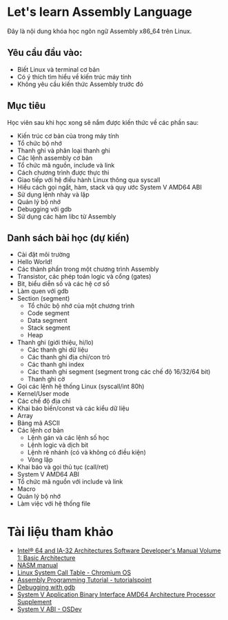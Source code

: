 # Let's learn Assembly Language
Đây là nội dung khóa học ngôn ngữ Assembly x86_64 trên Linux.

## Yêu cầu đầu vào:
- Biết Linux và terminal cơ bản
- Có ý thích tìm hiểu về kiến trúc máy tính
- Không yêu cầu kiến thức Assembly trước đó

## Mục tiêu
Học viên sau khi học xong sẽ nắm được kiến thức về các phần sau:

- Kiến trúc cơ bản của trong máy tính
- Tổ chức bộ nhớ
- Thanh ghi và phân loại thanh ghi
- Các lệnh assembly cơ bản
- Tổ chức mã nguồn, include và link
- Cách chương trình được thực thi
- Giao tiếp với hệ điều hành Linux thông qua syscall
- Hiểu cách gọi ngắt, hàm, stack và quy ước System V AMD64 ABI
- Sử dụng lệnh nhảy và lặp
- Quản lý bộ nhớ
- Debugging với gdb
- Sử dụng các hàm libc từ Assembly

## Danh sách bài học (dự kiến)
- Cài đặt môi trường
- Hello World!
- Các thành phần trong một chương trình Assembly
- Transistor, các phép toán logic và cổng (gates) 
- Bit, biểu diễn số và các hệ cơ số
- Làm quen với gdb
- Section (segment)
	- Tổ chức bộ nhớ của một chương trình
	- Code segment
	- Data segment
	- Stack segment
	- Heap
- Thanh ghi (giới thiệu, hi/lo)
  - Các thanh ghi dữ liệu 
  - Các thanh ghi địa chỉ/con trỏ
  - Các thanh ghi index
  - Các thanh ghi segment (segment trong các chế độ 16/32/64 bit)
  - Thanh ghi cờ
- Gọi các lệnh hệ thống Linux (syscall/int 80h)
- Kernel/User mode
- Các chế độ địa chỉ
- Khai báo biến/const và các kiểu dữ liệu
- Array
- Bảng mã ASCII
- Các lệnh cơ bản
  - Lệnh gán và các lệnh số học
  - Lệnh logic và dịch bit
  - Lệnh rẽ nhánh (có và không có điều kiện)
  - Vòng lặp
- Khai báo và gọi thủ tục (call/ret)
- System V AMD64 ABI
- Tổ chức mã nguồn với include và link
- Macro
- Quản lý bộ nhớ
- Làm việc với hệ thống file

# Tài liệu tham khảo
- [Intel® 64 and IA-32 Architectures Software Developer's Manual Volume 1: Basic Architecture](https://www.intel.com/content/www/us/en/developer/articles/technical/intel-sdm.html)
- [NASM manual](https://www.nasm.us/xdoc/2.16.03/html/nasmdoc0.html)
- [Linux System Call Table - Chromium OS](https://www.chromium.org/chromium-os/developer-library/reference/linux-constants/syscalls/)
- [Assembly Programming Tutorial - tutorialspoint](https://www.tutorialspoint.com/assembly_programming/index.htm)
- [Debugging with gdb](https://www.eecs.umich.edu/courses/eecs373/readings/Debugger.pdf)
- [System V Application Binary Interface AMD64 Architecture Processor Supplement](https://cs61.seas.harvard.edu/site/2022/pdf/x86-64-abi-20210928.pdf)
- [System V ABI - OSDev](https://wiki.osdev.org/System_V_ABI)
